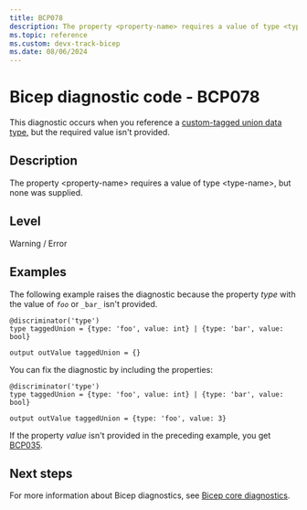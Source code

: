 ```yaml
---
title: BCP078
description: The property <property-name> requires a value of type <type-name>, but none was supplied.
ms.topic: reference
ms.custom: devx-track-bicep
ms.date: 08/06/2024
---
```


# Bicep diagnostic code - BCP078

This diagnostic occurs when you reference a [custom-tagged union data type](../data-types.md#custom-tagged-union-data-type), but the required value isn't provided.

## Description

The property &lt;property-name> requires a value of type &lt;type-name>, but none was supplied.

## Level

Warning / Error

## Examples

The following example raises the diagnostic because the property _type_ with the value of  _`foo`_ or `_bar_` isn't provided.

```bicep
@discriminator('type')
type taggedUnion = {type: 'foo', value: int} | {type: 'bar', value: bool}

output outValue taggedUnion = {}
```

You can fix the diagnostic by including the properties:

```bicep
@discriminator('type')
type taggedUnion = {type: 'foo', value: int} | {type: 'bar', value: bool}

output outValue taggedUnion = {type: 'foo', value: 3}
```

If the property _value_ isn't provided in the preceding example, you get [BCP035](./bcp035.md).

## Next steps

For more information about Bicep diagnostics, see [Bicep core diagnostics](../bicep-core-diagnostics.md).
